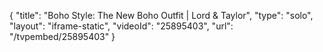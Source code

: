 {
    "title": "Boho Style: The New Boho Outfit | Lord & Taylor",
    "type": "solo",
    "layout": "iframe-static",
    "videoId": "25895403",
    "url": "\/tvpembed\/25895403"
}